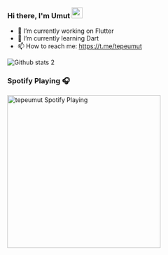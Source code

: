### Hi there, I'm Umut <a href="https://www.gautamkrishnar.com/"><img src="https://media.giphy.com/media/hvRJCLFzcasrR4ia7z/giphy.gif" width="25px"></a>

- 🔭 I’m currently working on Flutter
- 🌱 I’m currently learning Dart
- 📫 How to reach me: https://t.me/tepeumut


![Github stats 2](https://github-readme-stats.vercel.app/api?username=tepeumut&show_icons=true&theme=radical)

### Spotify Playing 🎧

[<img src="https://now-playing-tepeumut.vercel.app/api/spotify-playing" alt="tepeumut Spotify Playing" width="350" />](https://open.spotify.com/user/11184563810)
